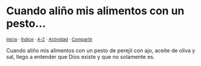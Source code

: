 # Cuando aliño mis alimentos con un pesto...
<sup>[Inicio](../../../../index.md) · [Índice](../../../../indices/reflexiones.md) · [A-Z](../../../../indices/alfabetico.md) · [Actividad](../../../../indices/actividad.md) · [Compartir](https://x.com/intent/tweet?text=Reflexiones%3A%20Cuando%20ali%C3%B1o%20mis%20alimentos%20con%20un%20pesto...%0A%E2%86%92%20https%3A%2F%2Fjucardus.github.io%2Fcontenido%2Fc%2Fu%2Fa%2Fcuando-alino-mis-alimentos-con.html%0A%0A%23rflxns_jucardus%0A%40jucardus)</sup>

Cuando aliño mis alimentos con un pesto de perejil con ajo, aceite de oliva y sal, llego a entender que Dios existe y que no solamente es.
